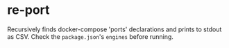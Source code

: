 # re-port
Recursively finds docker-compose 'ports' declarations and prints to stdout as CSV. Check the `package.json`'s `engines` before running. 
